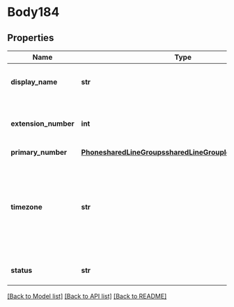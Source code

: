 # Body184

## Properties
Name | Type | Description | Notes
------------ | ------------- | ------------- | -------------
**display_name** | **str** | Display Name of the Shared Line Group. | [optional] 
**extension_number** | **int** | Extension number assigned to the Shared Line Group. | [optional] 
**primary_number** | [**PhonesharedLineGroupssharedLineGroupIdPrimaryNumber**](PhonesharedLineGroupssharedLineGroupIdPrimaryNumber.md) |  | [optional] 
**timezone** | **str** | Timezone to be used for the Business Hours. A value should be provided from the IDs listed [here](https://marketplace.zoom.us/docs/api-reference/other-references/abbreviation-lists#timezones). | [optional] 
**status** | **str** | Status of the Shared Line Group. | [optional] 

[[Back to Model list]](../README.md#documentation-for-models) [[Back to API list]](../README.md#documentation-for-api-endpoints) [[Back to README]](../README.md)

